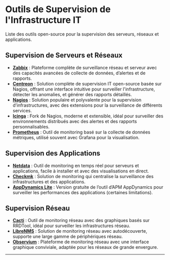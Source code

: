 # Outils de Supervision de l'Infrastructure IT

Liste des outils open-source pour la supervision des serveurs, réseaux et applications.

## Supervision de Serveurs et Réseaux
- **[Zabbix](https://www.zabbix.com/)** : Plateforme complète de surveillance réseau et serveur avec des capacités avancées de collecte de données, d’alertes et de rapports.
- **[Centreon](https://www.centreon.com/)** : Solution complète de supervision IT open-source basée sur Nagios, offrant une interface intuitive pour surveiller l'infrastructure, détecter les anomalies, et générer des rapports détaillés.
- **[Nagios](https://www.nagios.org/)** : Solution populaire et polyvalente pour la supervision d’infrastructures, avec des extensions pour la surveillance de différents services.
- **[Icinga](https://icinga.com/)** : Fork de Nagios, moderne et extensible, idéal pour surveiller des environnements distribués avec des alertes et des rapports personnalisables.
- **[Prometheus](https://prometheus.io/)** : Outil de monitoring basé sur la collecte de données métriques, utilisé souvent avec Grafana pour la visualisation.

## Supervision des Applications
- **[Netdata](https://www.netdata.cloud/)** : Outil de monitoring en temps réel pour serveurs et applications, facile à installer et avec des visualisations en direct.
- **[Checkmk](https://checkmk.com/)** : Solution de monitoring qui centralise la surveillance des infrastructures et des applications.
- **[AppDynamics Lite](https://www.appdynamics.com/fr)** : Version gratuite de l’outil d’APM AppDynamics pour surveiller les performances des applications (certaines limitations).

## Supervision Réseau
- **[Cacti](https://www.cacti.net/)** : Outil de monitoring réseau avec des graphiques basés sur RRDTool, idéal pour surveiller les infrastructures réseau.
- **[LibreNMS](https://www.librenms.org/)** : Solution de monitoring réseau avec autodécouverte, supporte une large gamme de périphériques réseau.
- **[Observium](https://www.observium.org/)** : Plateforme de monitoring réseau avec une interface graphique conviviale, adaptée pour les réseaux de grande envergure.


---

